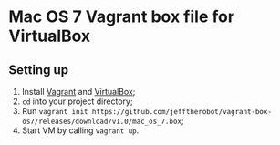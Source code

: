 # Mac OS 7 Vagrant box file for VirtualBox

Setting up
--
1. Install [Vagrant](https://docs.vagrantup.com/v2/installation/) and [VirtualBox](https://www.virtualbox.org/wiki/Downloads);
2. ```cd``` into your project directory;
3. Run ```vagrant init https://github.com/jefftherobot/vagrant-box-os7/releases/download/v1.0/mac_os_7.box```;
4. Start VM by calling ```vagrant up```.
